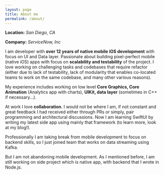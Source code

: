```yaml
---
layout: page
title: About me
permalink: /about/
---
```


**Location:**  *San Diego, CA*

**Company:** *ServiceNow, Inc*


I am developer with **over 12 years of native mobile iOS development** with focus on UI and Data layer. Passionate about building pixel-perfect mobile (native iOS) apps with focus on **scalability and testability** of the project.
I love working on challenging tasks and codebases that require refactor (either due to lack of testability, lack of modularity that enables co-located teams to work on the same codebase, and many other various reasons).

My experience includes working on low level **Core Graphics, Core Animation** (Analytics app with charts), **UIKit, data layer** (sometimes in C++ if necessary...).

At work I love **collaboration**. I would not be where I am, if not constant and great feedback I had received either through PRs or simply, pair programming and architectural discussions.
Now I am learning SwiftUI by writing my latest side app using mainly that framework (to learn more, look at my blog!).

Professionally I am taking break from mobile development to focus on backend skills, so I just joined team that works on data streaming using Kafka.

But I am not abandoning mobile development. As I mentioned before, I am still working on side project which is native app, with backend that I wrote in Node.js.
